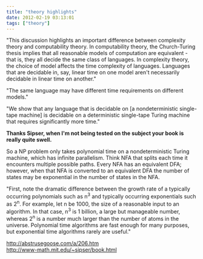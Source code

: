 ```yaml
---
title: "theory highlights"
date: 2012-02-19 03:13:01
tags: ["theory"]
---
```


<p>
"This discussion highlights an important difference between complexity theory and computability theory. In computability theory, the Church-Turing thesis implies that all reasonable models of computation are equivalent - that is, they all decide the same class of languages. In complexity theory, the choice of model affects the time complexity of languages. Languages that are decidable in, say, linear time on one model aren't necessarily decidable in linear time on another."
</p>

<p>
 "The same language may have different time requirements on different models."
</p>

<p>
"We show that any language that is decidable on [a nondeterministic single-tape machine] is decidable on a deterministic single-tape Turing machine that requires significantly more time."
</p>

<p>
<b>
Thanks Sipser, when I'm not being tested on the subject your book is really quite swell.
</b>
</p>

<p>
So a NP problem only takes polynomial time on a nondeterministic Turing machine, which has infinite parallelism. Think NFA that splits each time it encounters multiple possible paths. Every NFA has an equivalent DFA; however, when that NFA is converted to an equivalent DFA the number of states may be exponential in the number of states in the NFA.
</p>


<p>
"First, note the dramatic difference between the growth rate of a typically occurring polynomials such as n<sup>3</sup> and typically occurring exponentials such as 2<sup>n</sup>. For example, let n be 1000, the size of a reasonable input to an algorithm. In that case, n<sup>3</sup> is 1 billion, a large but manageable number, whereas 2<sup>n</sup> is a number much larger than the number of atoms in the universe. Polynomial time algorithms are fast enough for many purposes, but exponential time algorithms rarely are useful."
</p>

<p>
<a href="http://abstrusegoose.com/a/206.htm">http://abstrusegoose.com/a/206.htm</a><br />
<a href="http://www-math.mit.edu/~sipser/book.html">http://www-math.mit.edu/~sipser/book.html</a>
</p>
